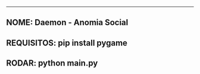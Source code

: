 ------------------------
NOME:
Daemon - Anomia Social
------------------------
REQUISITOS:
pip install pygame
------------------------
RODAR:
python main.py
------------------------
